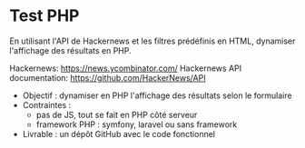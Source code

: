 # Test PHP

En utilisant l'API de Hackernews et les filtres prédéfinis en HTML, dynamiser l'affichage des résultats en PHP.

Hackernews: https://news.ycombinator.com/
Hackernews API documentation: https://github.com/HackerNews/API

- Objectif : dynamiser en PHP l'affichage des résultats selon le formulaire
- Contraintes :
	- pas de JS, tout se fait en PHP côté serveur
	- framework PHP : symfony, laravel ou sans framework
- Livrable : un dépôt GitHub avec le code fonctionnel
